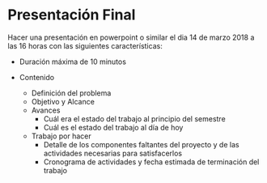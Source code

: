 # Presentación Final

Hacer una presentación en powerpoint o similar el dia 14 de marzo 2018 a las 16 horas con las siguientes características:

* Duración máxima de 10 minutos
* Contenido

  - Definición del problema
  - Objetivo y Alcance
  - Avances
      - Cuál era el estado del trabajo al principio del semestre
      - Cuál es el estado del trabajo al día de hoy
  - Trabajo por hacer
      - Detalle de los componentes faltantes del proyecto y de las actividades necesarias para satisfacerlos
      - Cronograma de actividades y fecha estimada de terminación del trabajo
